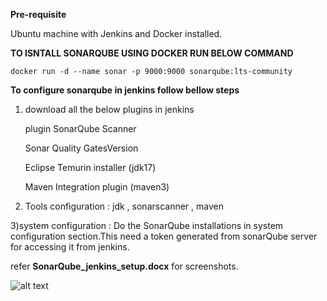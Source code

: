 **Pre-requisite**

Ubuntu machine with Jenkins and Docker installed.


**TO ISNTALL SONARQUBE USING DOCKER RUN BELOW COMMAND**  
```
docker run -d --name sonar -p 9000:9000 sonarqube:lts-community
```
**To configure sonarqube in jenkins follow bellow steps**
1) download all the below plugins in jenkins

   plugin SonarQube Scanner

   Sonar Quality GatesVersion

   Eclipse Temurin installer (jdk17)

   Maven Integration plugin (maven3)

2) Tools configuration : jdk , sonarscanner , maven

3)system configuration : Do the SonarQube installations in system configuration section.This need a token generated from sonarQube server for accessing it from jenkins.
 
refer **SonarQube_jenkins_setup.docx** for screenshots.

![alt text](https://github.com/its-varthini/Installation_Setup_Guide/blob/main/SonarQube-scanner/sonarQube.png)
